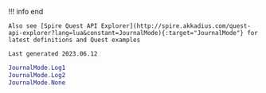 !!! info end

    Also see [Spire Quest API Explorer](http://spire.akkadius.com/quest-api-explorer?lang=lua&constant=JournalMode){:target="JournalMode"} for latest definitions and Quest examples

    Last generated 2023.06.12

``` lua
JournalMode.Log1
JournalMode.Log2
JournalMode.None

```
